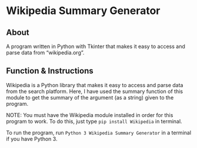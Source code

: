 # Wikipedia Summary Generator

## About
A program written in Python with Tkinter that makes it easy to access and parse data from “wikipedia.org”. 

## Function & Instructions

Wikipedia is a Python library that makes it easy to access and parse data from the search platform. Here, I have used the summary function of this module to get the summary of the argument (as a string) given to the program.

NOTE: You must have the Wikipedia module installed in order for this program to work. To do this, just type `pip install Wikipedia` in terminal.

To run the program, run `Python 3 Wikipedia Summary Generator` in a terminal if you have Python 3.
